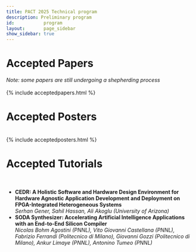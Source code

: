 ```yaml
---
title: PACT 2025 Technical program
description: Preliminary program
id:           program
layout:       page_sidebar
show_sidebar: true
---
```


<h1>Accepted Papers</h1>
<i>Note: some papers are still undergoing a shepherding process</i><br/>
<br>
{% include acceptedpapers.html %}

<h1>Accepted Posters</h1>
<br>
{% include acceptedposters.html %}

<h1>Accepted Tutorials</h1>
<br>
<ul>
  <li>
    <strong>CEDR: A Holistic Software and Hardware Design Environment for Hardware Agnostic Application Development and Deployment on FPGA-Integrated Heterogeneous Systems</strong><br>
    <em>Serhan Gener, Sahil Hassan, Ali Akoglu (University of Arizona)</em>
  </li>
  <li>
    <strong>SODA Synthesizer: Accelerating Artificial Intelligence Applications with an End-to-End Silicon Compiler</strong><br>
    <em>Nicolas Bohm Agostini (PNNL), Vito Giovanni Castellana (PNNL), Fabrizio Ferrandi (Politecnico di Milano), Giovanni Gozzi (Politecnico di Milano), Ankur Limaye (PNNL), Antonino Tumeo (PNNL)</em>
  </li>
</ul>
